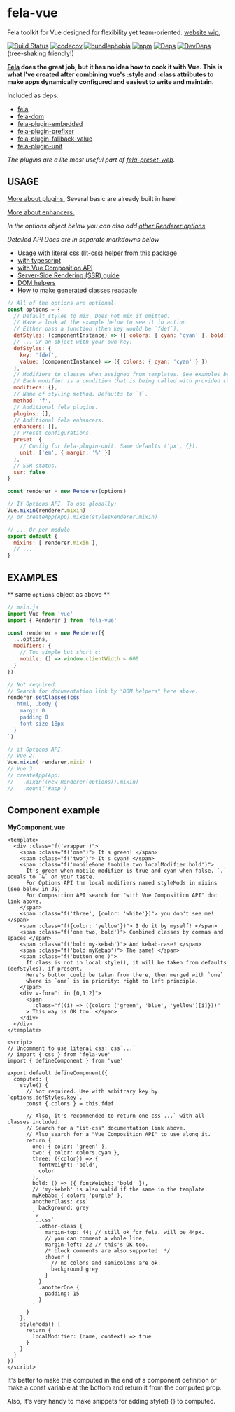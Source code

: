 # fela-vue
Fela toolkit for Vue designed for flexibility yet team-oriented. [website wip.](https://houd1ni.github.io/fela-vue/)

[![Build Status](https://circleci.com/gh/houd1ni/fela-vue/tree/master.svg?style=shield)](https://circleci.com/gh/houd1ni/fela-vue/tree/master) [![codecov](https://codecov.io/gh/houd1ni/fela-vue/branch/master/graph/badge.svg)](https://codecov.io/gh/houd1ni/fela-vue) [![bundlephobia](https://badgen.net/bundlephobia/minzip/fela-vue)](https://bundlephobia.com/result?p=fela-vue)  [![npm](https://badgen.net/npm/v/fela-vue)](https://www.npmjs.com/package/fela-vue) [![Deps](https://david-dm.org/houd1ni/fela-vue.svg)](https://david-dm.org/houd1ni/fela-vue) [![DevDeps](https://david-dm.org/houd1ni/fela-vue/dev-status.svg)](https://david-dm.org/houd1ni/fela-vue)
(tree-shaking friendly!)

**[Fela](https://github.com/rofrischmann/fela) does the great job, but it has no idea how to cook it with Vue.
This is what I've created after combining vue's :style and :class attributes to make apps dynamically configured and easiest to write and maintain.**

Included as deps:
- [fela](https://github.com/rofrischmann/fela)
- [fela-dom](https://github.com/rofrischmann/fela/tree/master/packages/fela-dom)
- [fela-plugin-embedded](https://github.com/rofrischmann/fela/tree/master/packages/fela-plugin-embedded)
- [fela-plugin-prefixer](https://github.com/rofrischmann/fela/tree/master/packages/fela-plugin-prefixer)
- [fela-plugin-fallback-value](https://github.com/rofrischmann/fela/tree/master/packages/fela-plugin-fallback-value)
- [fela-plugin-unit](https://github.com/rofrischmann/fela/tree/master/packages/fela-plugin-unit)

*The plugins are a lite most useful part of [fela-preset-web](https://github.com/rofrischmann/fela/tree/master/packages/fela-preset-web).*


## USAGE

[More about plugins.](https://fela.js.org/docs/advanced/Plugins.html) Several basic are already built in here!

[More about enhancers.](https://fela.js.org/docs/advanced/Enhancers.html)

*In the options object below you can also add [other Renderer options](https://fela.js.org/docs/advanced/RendererConfiguration.html)*

*Detailed API Docs are in separate markdowns below*

* [Usage with literal css (lit-css) helper from this package](https://github.com/houd1ni/fela-vue/blob/master/docs/literal.md)
* [with typescript](https://github.com/houd1ni/fela-vue/blob/master/docs/typescript.md)
* [with Vue Composition API](https://github.com/houd1ni/fela-vue/blob/master/docs/Composition-API.md)
* [Server-Side Rendering (SSR) guide](https://github.com/houd1ni/fela-vue/blob/master/docs/SSR.md)
* [DOM helpers](https://github.com/houd1ni/fela-vue/blob/master/docs/dom-utils.md)
* [How to make generated classes readable](https://github.com/houd1ni/fela-vue/blob/master/docs/readable.md)


```javascript
// All of the options are optional.
const options = {
  // Default styles to mix. Does not mix if omitted.
  // Have a look at the example below to see it in action.
  // Either pass a function (then key would be `fdef`):
  defStyles: (componentInstance) => ({ colors: { cyan: 'cyan' }, bold: { fontWeight: 'bold' } }),
  // ... Or an object with your own key:
  defStyles: {
    key: 'fdef',
    value: (componentInstance) => ({ colors: { cyan: 'cyan' } })
  },
  // Modifiers to classes when assigned from templates. See examples below.
  // Each modifier is a condition that is being called with provided class name and context object.
  modifiers: {},
  // Name of styling method. Defaults to `f`.
  method: 'f',
  // Additional fela plugins.
  plugins: [],
  // Additional fela enhancers.
  enhancers: [],
  // Preset configurations.
  preset: {
    // Config for fela-plugin-unit. Same defaults ('px', {}).
    unit: ['em', { margin: '%' }]
  },
  // SSR status.
  ssr: false
}

const renderer = new Renderer(options)

// If Options API. To use globally:
Vue.mixin(renderer.mixin)
// or createApp(App).mixin(stylesRenderer.mixin)

// ... Or per module
export default {
  mixins: [ renderer.mixin ],
  // ...
}
```

## EXAMPLES
** same `options` object as above **

```javascript
// main.js
import Vue from 'vue'
import { Renderer } from 'fela-vue'

const renderer = new Renderer({
  ...options,
  modifiers: {
    // Too simple but short c:
    mobile: () => window.clientWidth < 600
  }
})

// Not required.
// Search for documentation link by "DOM helpers" here above.
renderer.setClasses(css`
  .html, .body {
    margin 0
    padding 0
    font-size 18px
  }
`)

// if Options API.
// Vue 2:
Vue.mixin( renderer.mixin )
// Vue 3:
// createApp(App)
//   .mixin((new Renderer(options)).mixin)
//   .mount('#app')
```

## Component example
**MyComponent.vue**
```vue
<template>
  <div :class="f('wrapper')">
    <span :class="f('one')"> It's green! </span>
    <span :class="f('two')"> It's cyan! </span>
    <span :class="f('mobile&one !mobile.two localModifier.bold')">
      It's green when mobile modifier is true and cyan when false. `.` equals to `&` on your taste.
      For Options API the local modifiers named styleMods in mixins (see below in JS)
      For Composition API search for "with Vue Composition API" doc link above.
    </span>
    <span :class="f('three', {color: 'white'})"> you don't see me! </span>
    <span :class="f({color: 'yellow'})"> I do it by myself! </span>
    <span :class="f('one two, bold')"> Combined classes by commas and spaces </span>
    <span :class="f('bold my-kebab')"> And kebab-case! </span>
    <span :class="f('bold myKebab')"> The same! </span>
    <span :class="f('button one')">
      If class is not in local style(), it will be taken from defaults (defStyles), if present.
      Here's button could be taken from there, then merged with `one`
      where is `one` is in priority: right to left principle.
    </span>
    <div v-for="i in [0,1,2]">
      <span
        :class="f((i) => ({color: ['green', 'blue', 'yellow'][i]}))"
      > This way is OK too. </span>
    </div>
  </div>
</template>

<script>
// Uncomment to use literal css: css`...`
// import { css } from 'fela-vue'
import { defineComponent } from 'vue'

export default defineComponent({
  computed: {
    style() {
      // Not required. Use with arbitrary key by `options.defStyles.key`.
      const { colors } = this.fdef

      // Also, it's recommended to return one css`...` with all classes included.
      // Search for a "lit-css" documentation link above.
      // Also search for a "Vue Composition API" to use along it.
      return {
        one: { color: 'green' },
        two: { color: colors.cyan },
        three: ({color}) => {
          fontWeight: 'bold',
          color
        },
        bold: () => ({ fontWeight: 'bold' }),
        // 'my-kebab' is also valid if the same in the template.
        myKebab: { color: 'purple' },
        anotherClass: css`
          background: grey
        `,
        ...css`
          .other-class {
            margin-top: 44; // still ok for fela. will be 44px.
            // you can comment a whole line,
            margin-left: 22 // this's OK too.
            /* block comments are also supported. */
            :hover {
              // no colons and semicolons are ok.
              background grey
            }
          }
          .anotherOne {
            padding: 15
          }
        `
      }
    },
    styleMods() {
      return {
        localModifier: (name, context) => true
      }
    }
  }
})
</script>
```

It's better to make this computed in the end of a component definition or make a const variable at the bottom and return it from the computed prop.

Also, It's very handy to make snippets for adding style() {} to computed.
